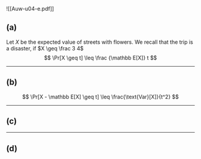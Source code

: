 ![[Auw-u04-e.pdf]]

## (a)

Let $X$ be the expected value of streets with flowers. We recall that the trip is a disaster, if $X \geq \frac 3 4$ 
$$
\Pr[X \geq t] \leq \frac {\mathbb E[X]} t
$$
___
## (b)



$$
\Pr[X - \mathbb E[X] \geq t] \leq \frac{\text{Var}[X]}{t^2}
$$

___
## (c)



___
## (d)

